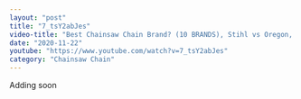 ```yaml
---
layout: "post"
title: "7_tsY2abJes"
video-title: "Best Chainsaw Chain Brand? (10 BRANDS), Stihl vs Oregon, Husqvarna, Carlton, Forester"
date: "2020-11-22"
youtube: "https://www.youtube.com/watch?v=7_tsY2abJes"
category: "Chainsaw Chain"
---
```

<div class="space-y-1"><p class="text-gray-400">Adding soon</p></div>